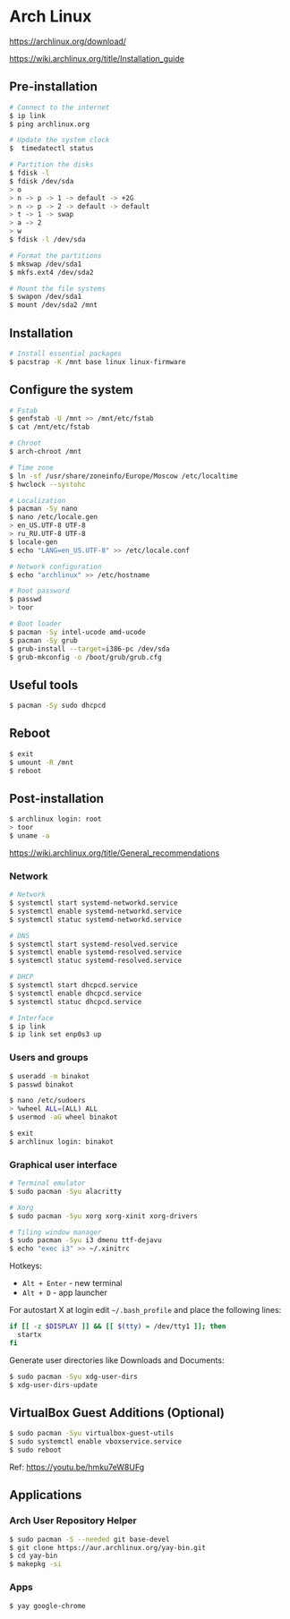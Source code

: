 # Arch Linux

https://archlinux.org/download/

https://wiki.archlinux.org/title/Installation_guide

## Pre-installation

```bash
# Connect to the internet
$ ip link
$ ping archlinux.org

# Update the system clock
$  timedatectl status

# Partition the disks
$ fdisk -l
$ fdisk /dev/sda
> o
> n -> p -> 1 -> default -> +2G
> n -> p -> 2 -> default -> default
> t -> 1 -> swap
> a -> 2
> w
$ fdisk -l /dev/sda

# Format the partitions
$ mkswap /dev/sda1
$ mkfs.ext4 /dev/sda2

# Mount the file systems
$ swapon /dev/sda1
$ mount /dev/sda2 /mnt
```

## Installation

```bash
# Install essential packages
$ pacstrap -K /mnt base linux linux-firmware
```

## Configure the system

```bash
# Fstab
$ genfstab -U /mnt >> /mnt/etc/fstab
$ cat /mnt/etc/fstab

# Chroot
$ arch-chroot /mnt

# Time zone
$ ln -sf /usr/share/zoneinfo/Europe/Moscow /etc/localtime
$ hwclock --systohc

# Localization
$ pacman -Sy nano
$ nano /etc/locale.gen
> en_US.UTF-8 UTF-8
> ru_RU.UTF-8 UTF-8
$ locale-gen
$ echo "LANG=en_US.UTF-8" >> /etc/locale.conf

# Network configuration
$ echo "archlinux" >> /etc/hostname

# Root password
$ passwd
> toor

# Boot loader
$ pacman -Sy intel-ucode amd-ucode
$ pacman -Sy grub
$ grub-install --target=i386-pc /dev/sda
$ grub-mkconfig -o /boot/grub/grub.cfg
```

## Useful tools

```bash
$ pacman -Sy sudo dhcpcd
```

## Reboot

```bash
$ exit
$ umount -R /mnt
$ reboot
```

## Post-installation

```bash
$ archlinux login: root
> toor
$ uname -a
```

https://wiki.archlinux.org/title/General_recommendations

### Network

```bash
# Network
$ systemctl start systemd-networkd.service
$ systemctl enable systemd-networkd.service
$ systemctl statuc systemd-networkd.service

# DNS
$ systemctl start systemd-resolved.service
$ systemctl enable systemd-resolved.service
$ systemctl statuc systemd-resolved.service

# DHCP
$ systemctl start dhcpcd.service
$ systemctl enable dhcpcd.service
$ systemctl statuc dhcpcd.service

# Interface
$ ip link
$ ip link set enp0s3 up
```

### Users and groups

```bash
$ useradd -m binakot
$ passwd binakot

$ nano /etc/sudoers
> %wheel ALL=(ALL) ALL
$ usermod -aG wheel binakot

$ exit
$ archlinux login: binakot
```

### Graphical user interface

```bash
# Terminal emulator
$ sudo pacman -Syu alacritty

# Xorg
$ sudo pacman -Syu xorg xorg-xinit xorg-drivers

# Tiling window manager
$ sudo pacman -Syu i3 dmenu ttf-dejavu
$ echo "exec i3" >> ~/.xinitrc
```

Hotkeys:

* `Alt + Enter` - new terminal
* `Alt + D` - app launcher

For autostart X at login edit `~/.bash_profile` and place the following lines:

```bash
if [[ -z $DISPLAY ]] && [[ $(tty) = /dev/tty1 ]]; then
  startx
fi
```

Generate user directories like Downloads and Documents:

```bash
$ sudo pacman -Syu xdg-user-dirs
$ xdg-user-dirs-update
```

## VirtualBox Guest Additions (Optional)

```bash
$ sudo pacman -Syu virtualbox-guest-utils
$ sudo systemctl enable vboxservice.service
$ sudo reboot
```

Ref: https://youtu.be/hmku7eW8UFg

## Applications

### Arch User Repository Helper

```bash
$ sudo pacman -S --needed git base-devel
$ git clone https://aur.archlinux.org/yay-bin.git
$ cd yay-bin
$ makepkg -si
```

### Apps

```bash
$ yay google-chrome
```
